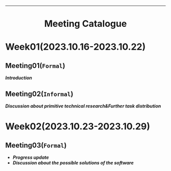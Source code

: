 
---

# <p align = "center">Meeting Catalogue</p>

# Week01(2023.10.16-2023.10.22)

## Meeting01(`Formal`)

***Introduction***

## Meeting02(`Informal`)

***Discussion about primitive technical research&Further task distribution***

# Week02(2023.10.23-2023.10.29)

## Meeting03(`Formal`)

* ***Progress update***
* ***Discussion about the possible solutions of the software***

